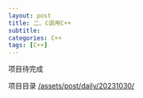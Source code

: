 ```yaml
---
layout: post
title: 二、C调用C++
subtitle: 
categories: C++
tags: [C++]
---
```



项目待完成

项目目录 [/assets/post/daily/20231030/](/assets/post/daily/20231030/)